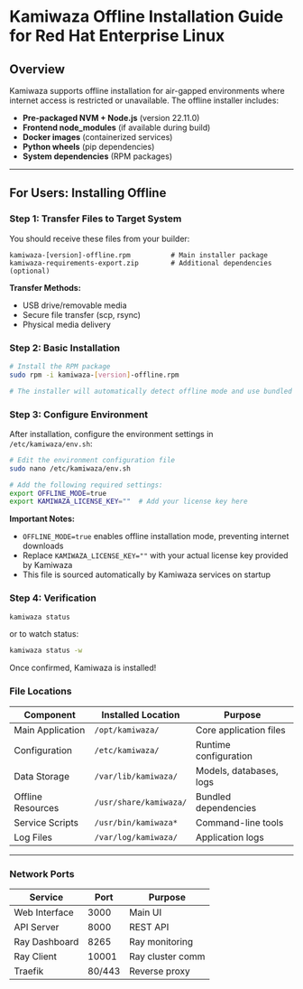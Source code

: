 # Kamiwaza Offline Installation Guide for Red Hat Enterprise Linux

## Overview

Kamiwaza supports offline installation for air-gapped environments where internet access is restricted or unavailable. The offline installer includes:

- **Pre-packaged NVM + Node.js** (version 22.11.0)
- **Frontend node_modules** (if available during build)
- **Docker images** (containerized services)
- **Python wheels** (pip dependencies)
- **System dependencies** (RPM packages)

---

## For Users: Installing Offline

### Step 1: Transfer Files to Target System

You should receive these files from your builder:
```
kamiwaza-[version]-offline.rpm          # Main installer package
kamiwaza-requirements-export.zip        # Additional dependencies (optional)
```

**Transfer Methods:**
- USB drive/removable media
- Secure file transfer (scp, rsync)
- Physical media delivery

### Step 2: Basic Installation

```bash
# Install the RPM package
sudo rpm -i kamiwaza-[version]-offline.rpm

# The installer will automatically detect offline mode and use bundled resources
```

### Step 3: Configure Environment

After installation, configure the environment settings in `/etc/kamiwaza/env.sh`:

```bash
# Edit the environment configuration file
sudo nano /etc/kamiwaza/env.sh

# Add the following required settings:
export OFFLINE_MODE=true
export KAMIWAZA_LICENSE_KEY=""  # Add your license key here
```

**Important Notes:**
- `OFFLINE_MODE=true` enables offline installation mode, preventing internet downloads
- Replace `KAMIWAZA_LICENSE_KEY=""` with your actual license key provided by Kamiwaza
- This file is sourced automatically by Kamiwaza services on startup

### Step 4: Verification

```bash
kamiwaza status
```
or to watch status: 
```bash
kamiwaza status -w
```

Once confirmed, Kamiwaza is installed! 


### File Locations

| Component | Installed Location | Purpose |
|-----------|-------------------|---------|
| Main Application | `/opt/kamiwaza/` | Core application files |
| Configuration | `/etc/kamiwaza/` | Runtime configuration |
| Data Storage | `/var/lib/kamiwaza/` | Models, databases, logs |
| Offline Resources | `/usr/share/kamiwaza/` | Bundled dependencies |
| Service Scripts | `/usr/bin/kamiwaza*` | Command-line tools |
| Log Files | `/var/log/kamiwaza/` | Application logs |

---

### Network Ports

| Service | Port | Purpose |
|---------|------|---------|
| Web Interface | 3000 | Main UI |
| API Server | 8000 | REST API |
| Ray Dashboard | 8265 | Ray monitoring |
| Ray Client | 10001 | Ray cluster comm |
| Traefik | 80/443 | Reverse proxy |

